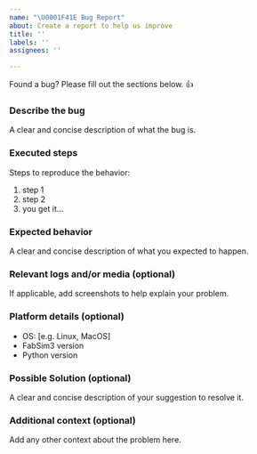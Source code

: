 ```yaml
---
name: "\U0001F41E Bug Report"
about: Create a report to help us improve
title: ''
labels: ''
assignees: ''

---
```


Found a bug? Please fill out the sections below. 👍



### Describe the bug

A clear and concise description of what the bug is.

### Executed steps

Steps to reproduce the behavior:

1. step 1
2. step 2
3. you get it...


### Expected behavior

A clear and concise description of what you expected to happen.


### Relevant logs and/or media (optional)

If applicable, add screenshots to help explain your problem.


### Platform details (optional)

 - OS: [e.g. Linux, MacOS]
 - FabSim3 version
 - Python version

### Possible Solution (optional)

A clear and concise description of your suggestion to resolve it.

### Additional context (optional)

Add any other context about the problem here.
